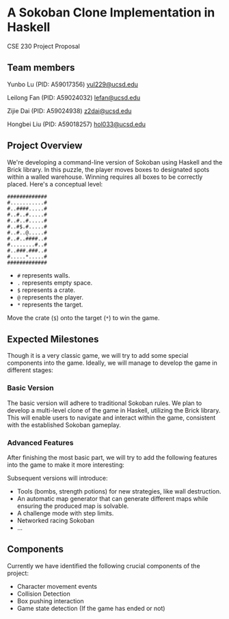 # A Sokoban Clone Implementation in Haskell

CSE 230 Project Proposal



## Team members

Yunbo Lu (PID: A59017356) yul229@ucsd.edu

Leilong Fan (PID: A59024032) lefan@ucsd.edu

Zijie Dai (PID: A59024938) z2dai@ucsd.edu

Hongbei Liu (PID: A59018257) hol033@ucsd.edu



## Project Overview

We're developing a command-line version of Sokoban using Haskell and the Brick library. In this puzzle, the player moves boxes to designated spots within a walled warehouse. Winning requires all boxes to be correctly placed. Here's a conceptual level:

```
#############
#...........#
#..####.....#
#..#..#.....#
#..#..#.....#
#..#$.#.....#
#..#..@.....#
#..#..####..#
#........#..#
#..###.###..#
#.....*.....#
#############
```

- `#` represents walls.
- `.` represents empty space.
- `$` represents a crate.
- `@` represents the player.
- `*` represents the target.

Move the crate (`$`) onto the target (`*`) to win the game.


## Expected Milestones

Though it is a very classic game, we will try to add some special components into the game. Ideally, we will manage to develop the game in different stages:

### Basic Version

The basic version will adhere to traditional Sokoban rules. We plan to develop a multi-level clone of the game in Haskell, utilizing the Brick library. This will enable users to navigate and interact within the game, consistent with the established Sokoban gameplay.

### Advanced Features

After finishing the most basic part, we will try to add the following features into the game to make it more interesting:

Subsequent versions will introduce:

- Tools (bombs, strength potions) for new strategies, like wall destruction.
- An automatic map generator that can generate different maps while ensuring the produced map is solvable.
- A challenge mode with step limits.
- Networked racing Sokoban
- ...

## Components

Currently we have identified the following crucial components of the project:

- Character movement events
- Collision Detection
- Box pushing interaction
- Game state detection (If the game has ended or not)
